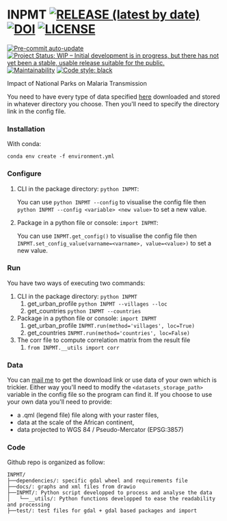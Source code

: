 # INPMT [![RELEASE (latest by date)](https://img.shields.io/github/v/release/pierre-manchon/INPMT)](https://github.com/pierre-manchon/INPMT/releases/latest) [![DOI](https://zenodo.org/badge/DOI/10.5281/zenodo.5269134.svg)](https://doi.org/10.5281/zenodo.5269134) [![LICENSE](https://img.shields.io/github/license/pierre-manchon/INPMT)](https://www.gnu.org/licenses/gpl-3.0.en.html)
[![Pre-commit auto-update](https://github.com/pierre-manchon/INPMT/actions/workflows/pre-commit-autoupdate.yml/badge.svg)](https://github.com/pierre-manchon/INPMT/actions/workflows/pre-commit-autoupdate.yml)
[![Project Status: WIP – Initial development is in progress, but there has not yet been a stable, usable release suitable for the public.](https://www.repostatus.org/badges/latest/wip.svg)](https://www.repostatus.org/#wip)
[![Maintainability](https://api.codeclimate.com/v1/badges/f1888eb8938e688ad438/maintainability)](https://codeclimate.com/github/pierre-manchon/INPMT/maintainability)
[![Code style: black](https://img.shields.io/badge/code%20style-black-000000.svg)](https://github.com/psf/black)

Impact of National Parks on Malaria Transmission

You need to have every type of data specified [here](#data) downloaded and stored in whatever directory you choose.
Then you'll need to specify the directory link in the config file.

### Installation

With conda:
```shell
conda env create -f environment.yml
```

### Configure
1. CLI in the package directory: `python INPMT`:

   You can use `python INPMT --config` to visualise the config file then `python INPMT --config <variable> <new value>` to set a new value.

2. Package in a python file or console: `import INPMT`:

   You can use `INPMT.get_config()` to visualise the config file then `INPMT.set_config_value(varname=<varname>, value=<value>)` to set a new value.

### Run
You have two ways of executing two commands:

1. CLI in the package directory: `python INPMT`
    1. get_urban_profile `python INPMT --villages --loc`
    2. get_countries `python INPMT --countries`
2. Package in a python file or console: `import INPMT`
    1. get_urban_profile `INPMT.run(method='villages', loc=True)`
    2. get_countries `INPMT.run(method='countries', loc=False)`
3. The corr file to compute correlation matrix from the result file
   1. `from INPMT.__utils import corr`

### Data
You can [mail me](mailto:pierre.manchon@pm.me) to get the download link or use data of your own which is trickier.
Either way you'll need to modify the `<datasets_storage_path>` variable in the config file so the program can find it.
If you choose to use your own data you'll need to provide:
- a .qml (legend file) file along with your raster files,
- data at the scale of the African continent,
- data projected to WGS 84 / Pseudo-Mercator (EPSG:3857)

### Code
Github repo is organized as follow:

    INPMT/
    ├──dependencies/: specific gdal wheel and requirements file
    ├──docs/: graphs and xml files from drawio
    ├──INPMT/: Python script developped to process and analyse the data
    │   └──__utils/: Python functions developped to ease the readability and processing
    ├──test/: test files for gdal + gdal based packages and import
